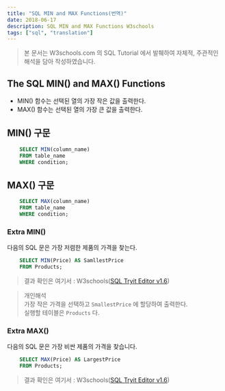 ```yaml
---
title: "SQL MIN and MAX Functions(번역)"
date: 2018-06-17
description: SQL MIN and MAX Functions W3schools
tags: ["sql", "translation"]
---
```


> 본 문서는 W3schools.com 의 SQL Tutorial 에서 발췌하여 자체적, 주관적인 해석을 담아 작성하였습니다.

## The SQL MIN() and MAX() Functions

- MIN() 함수는 선택된 열의 가장 작은 값을 출력한다.
- MAX() 함수는 선택된 열의 가장 큰 값을 출력한다.

## MIN() 구문

```sql
	SELECT MIN(column_name)
	FROM table_name
	WHERE condition;
```

## MAX() 구문

```sql
	SELECT MAX(column_name)
	FROM table_name
	WHERE condition;
```

### Extra MIN()

다음의 SQL 문은 가장 저렴한 제품의 가격을 찾는다.

```sql
	SELECT MIN(Price) AS SamllestPrice
	FROM Products;
```

> 결과 확인은 여기서 : W3schools([SQL Tryit Editor v1.6](https://www.w3schools.com/sql/trysql.asp?filename=trysql_select_min))

> 개인해석  
> 가장 작은 가격을 선택하고 `SmallestPrice` 에 할당하여 출력한다.  
> 실행할 테이블은 `Products` 다.

### Extra MAX()

다음의 SQL 문은 가장 비싼 제품의 가격을 찾습니다.

```sql
	SELECT MAX(Price) AS LargestPrice
	FROM Products;
```

> 결과 확인은 여기서 : W3schools([SQL Tryit Editor v1.6](https://www.w3schools.com/sql/trysql.asp?filename=trysql_select_max))
